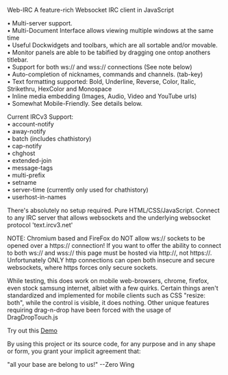 Web-IRC
A feature-rich Websocket IRC client in JavaScript

• Multi-server support.<br>
• Multi-Document Interface allows viewing multiple windows at the same time<br>
• Useful Dockwidgets and toolbars, which are all sortable and/or movable.<br>
• Monitor panels are able to be tabified by dragging one ontop anothers titlebar.<br>
• Support for both ws:// and wss:// connections (See note below)<br>
• Auto-completion of nicknames, commands and channels. (tab-key)<br>
• Text formatting supported: Bold, Underline, Reverse, Color, Italic, Strikethru, HexColor and Monospace<br>
• Inline media embedding (Images, Audio, Video and YouTube urls)<br>
• Somewhat Mobile-Friendly. See details below.<br>

Current IRCv3 Support:<br>
• account-notify<br>
• away-notify<br>
• batch (includes chathistory)<br>
• cap-notify<br>
• chghost<br>
• extended-join<br>
• message-tags<br>
• multi-prefix<br>
• setname<br>
• server-time (currently only used for chathistory)<br>
• userhost-in-names<br>

There's absolutely no setup required. Pure HTML/CSS/JavaScript. Connect to any IRC server that allows websockets and the underlying websocket protocol 'text.ircv3.net'

NOTE: Chromium based and FireFox do NOT allow ws:// sockets to be opened over a https:// connection! If you want to offer the ability to connect to both ws:// and wss:// this page must be hosted via http://, not https://. Unfortunately ONLY http connections can open both insecure and secure websockets, where https forces only secure sockets.

While testing, this does work on mobile web-browsers, chrome, firefox, even stock samsung internet, albiet with a few quirks. Certain things aren't standardized and implemented for mobile clients such as CSS "resize: both", while the control is visible, it does nothing.
Other unique features requiring drag-n-drop have been forced with the usage of DragDropTouch.js

Try out this <a href="https://chat.swiftirc.net/">Demo</a>

By using this project or its source code, for any purpose and in any shape or form, you grant your implicit agreement that:

"all your base are belong to us!"
    --Zero Wing
